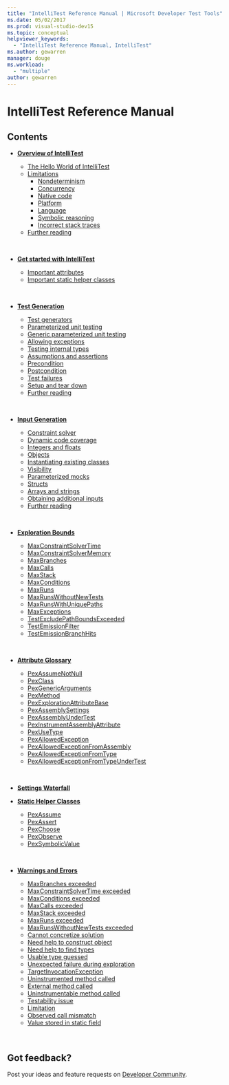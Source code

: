 ```yaml
---
title: "IntelliTest Reference Manual | Microsoft Developer Test Tools"
ms.date: 05/02/2017
ms.prod: visual-studio-dev15
ms.topic: conceptual
helpviewer_keywords:
  - "IntelliTest Reference Manual, IntelliTest"
ms.author: gewarren
manager: douge
ms.workload:
  - "multiple"
author: gewarren
---
```

# IntelliTest Reference Manual

## Contents

* **[Overview of IntelliTest](introduction.md)**
  - [The Hello World of IntelliTest](introduction.md#the-hello-world-of-intellitest)
  - [Limitations](introduction.md#limitations)
    * [Nondeterminism](introduction.md#nondeterminism)
    * [Concurrency](introduction.md#concurrency)
    * [Native code](introduction.md#native-code)
    * [Platform](introduction.md#platform)
    * [Language](introduction.md#language)
    * [Symbolic reasoning](introduction.md#symbolic-reasoning)
    * [Incorrect stack traces](introduction.md#incorrect-stack-traces)
  - [Further reading](introduction.md#further-reading)<p>&nbsp;</p>

* **[Get started with IntelliTest](getting-started.md)**
  - [Important attributes](getting-started.md#important-attributes)
  - [Important static helper classes](getting-started.md#helper-classes)<p>&nbsp;</p>

* **[Test Generation](test-generation.md)**
  - [Test generators](test-generation.md#test-generators)
  - [Parameterized unit testing](test-generation.md#parameterized-unit-testing)
  - [Generic parameterized unit testing](test-generation.md#generic-parameterized)
  - [Allowing exceptions](test-generation.md#allowing-exceptions)
  - [Testing internal types](test-generation.md#internal-types)
  - [Assumptions and assertions](test-generation.md#assumptions-and-assertions)
  - [Precondition](test-generation.md#precondition)
  - [Postcondition](test-generation.md#postcondition)
  - [Test failures](test-generation.md#test-failures)
  - [Setup and tear down](test-generation.md#setup-teardown)
  - [Further reading](test-generation.md#further-reading)<p>&nbsp;</p>

* **[Input Generation](input-generation.md)**
  - [Constraint solver](input-generation.md#constraint-solver)
  - [Dynamic code coverage](input-generation.md#dynamic-code-coverage)
  - [Integers and floats](input-generation.md#integers-and-floats)
  - [Objects](input-generation.md#objects)
  - [Instantiating existing classes](input-generation.md#existing-classes)
  - [Visibility](input-generation.md#visibility)
  - [Parameterized mocks](input-generation.md#parameterized-mocks)
  - [Structs](input-generation.md#structs)
  - [Arrays and strings](input-generation.md#arrays-and-strings)
  - [Obtaining additional inputs](input-generation.md#additional-inputs)
  - [Further reading](input-generation.md#further-reading)<p>&nbsp;</p>

* **[Exploration Bounds](exploration-bounds.md)**
  - [MaxConstraintSolverTime](exploration-bounds.md#maxconstraintsolvertime)
  - [MaxConstraintSolverMemory](exploration-bounds.md#maxconstraintsolvermemory)
  - [MaxBranches](exploration-bounds.md#maxbranches)
  - [MaxCalls](exploration-bounds.md#maxcalls)
  - [MaxStack](exploration-bounds.md#maxstack)
  - [MaxConditions](exploration-bounds.md#maxconditions)
  - [MaxRuns](exploration-bounds.md#maxruns)
  - [MaxRunsWithoutNewTests](exploration-bounds.md#maxrunswithoutnewtests)
  - [MaxRunsWithUniquePaths](exploration-bounds.md#maxrunswithuniquepaths)
  - [MaxExceptions](exploration-bounds.md#maxexceptions)
  - [TestExcludePathBoundsExceeded](exploration-bounds.md#testexcludepathboundsexceeded)
  - [TestEmissionFilter](exploration-bounds.md#testemissionfilter)
  - [TestEmissionBranchHits](exploration-bounds.md#testemissionbranchhits)<p>&nbsp;</p>

* **[Attribute Glossary](attribute-glossary.md)**
  - [PexAssumeNotNull](attribute-glossary.md#pexassumenotnull)
  - [PexClass](attribute-glossary.md#pexclass)
  - [PexGenericArguments](attribute-glossary.md#pexgenericarguments)
  - [PexMethod](attribute-glossary.md#pexmethod)
  - [PexExplorationAttributeBase](attribute-glossary.md#pexexplorationattributebase)
  - [PexAssemblySettings](attribute-glossary.md#pexassemblysettings)
  - [PexAssemblyUnderTest](attribute-glossary.md#pexassemblyundertest)
  - [PexInstrumentAssemblyAttribute](attribute-glossary.md#pexinstrumentassemblyattribute)
  - [PexUseType](attribute-glossary.md#pexusetype)
  - [PexAllowedException](attribute-glossary.md#pexallowedexception)
  - [PexAllowedExceptionFromAssembly](attribute-glossary.md#pexallowedexceptionfromassembly)
  - [PexAllowedExceptionFromType](attribute-glossary.md#pexallowedexceptionfromtype)
  - [PexAllowedExceptionFromTypeUnderTest](attribute-glossary.md#pexallowedexceptionfromtypeundertest)<p>&nbsp;</p>

* **[Settings Waterfall](settings-waterfall.md)**

* **[Static Helper Classes](static-helper-classes.md)**
  - [PexAssume](static-helper-classes.md#pexassume)
  - [PexAssert](static-helper-classes.md#pexassert)
  - [PexChoose](static-helper-classes.md#pexchoose)
  - [PexObserve](static-helper-classes.md#pexobserve)
  - [PexSymbolicValue](static-helper-classes.md#pexsymbolicvalue)<p>&nbsp;</p>

* **[Warnings and Errors](warnings-and-errors.md)**
  - [MaxBranches exceeded](warnings-and-errors.md#maxbranches-exceeded)
  - [MaxConstraintSolverTime exceeded](warnings-and-errors.md#maxconstraintsolvertime-exceeded)
  - [MaxConditions exceeded](warnings-and-errors.md#maxconditions-exceeded)
  - [MaxCalls exceeded](warnings-and-errors.md#maxcalls-exceeded)
  - [MaxStack exceeded](warnings-and-errors.md#maxstack-exceeded)
  - [MaxRuns exceeded](warnings-and-errors.md#maxruns-exceeded)
  - [MaxRunsWithoutNewTests exceeded](warnings-and-errors.md#maxrunswithoutnewtests-exceeded)
  - [Cannot concretize solution](warnings-and-errors.md#cannot-concretize-solution)
  - [Need help to construct object](warnings-and-errors.md#help-construct)
  - [Need help to find types](warnings-and-errors.md#help-types)
  - [Usable type guessed](warnings-and-errors.md#usable-type-guessed)
  - [Unexpected failure during exploration](warnings-and-errors.md#unexpected-exploration)
  - [TargetInvocationException](warnings-and-errors.md#targetinvocationexception)
  - [Uninstrumented method called](warnings-and-errors.md#uninstrumented-method-called)
  - [External method called](warnings-and-errors.md#external-method-called)
  - [Uninstrumentable method called](warnings-and-errors.md#uninstrumentable-method-called)
  - [Testability issue](warnings-and-errors.md#testability-issue)
  - [Limitation](warnings-and-errors.md#limitation)
  - [Observed call mismatch](warnings-and-errors.md#observed-call-mismatch)
  - [Value stored in static field](warnings-and-errors.md#value-static-field)<p>&nbsp;</p>

## Got feedback?

Post your ideas and feature requests on [Developer Community](https://developercommunity.visualstudio.com/content/idea/post.html?space=8).